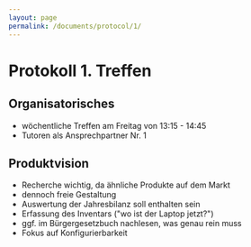 ```yaml
---
layout: page
permalink: /documents/protocol/1/
---
```


# Protokoll 1. Treffen

## Organisatorisches
- wöchentliche Treffen am Freitag von 13:15 - 14:45
- Tutoren als Ansprechpartner Nr. 1

## Produktvision
- Recherche wichtig, da ähnliche Produkte auf dem Markt
- dennoch freie Gestaltung
- Auswertung der Jahresbilanz soll enthalten sein
- Erfassung des Inventars ("wo ist der Laptop jetzt?")
- ggf. im Bürgergesetzbuch nachlesen, was genau rein muss
- Fokus auf Konfigurierbarkeit
